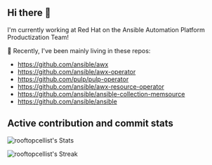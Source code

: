 <!--
**rooftopcellist/rooftopcellist** is a ✨ _special_ ✨ repository because its `README.md` (this file) appears on your GitHub profile.

Here are some ideas to get you started:

- 🔭 I’m currently working on ...
- 🌱 I’m currently learning ...
- 👯 I’m looking to collaborate on ...
- 🤔 I’m looking for help with ...
- 💬 Ask me about ...
- 📫 How to reach me: ...
- 😄 Pronouns: ...
- ⚡ Fun fact: ...
-->

## Hi there 👋

I'm currently working at Red Hat on the Ansible Automation Platform Productization Team!

🔭 Recently, I've been mainly living in these repos:
* https://github.com/ansible/awx
* https://github.com/ansible/awx-operator
* https://github.com/pulp/pulp-operator
* https://github.com/ansible/awx-resource-operator
* https://github.com/ansible/ansible-collection-memsource
* https://github.com/ansible/ansible


## Active contribution and commit stats

![rooftopcellist's Stats](https://github-readme-stats.vercel.app/api?username=rooftopcellist&theme=vue-dark&show_icons=true&hide_border=true&count_private=true)

![rooftopcellist's Streak](https://github-readme-streak-stats.herokuapp.com/?user=rooftopcellist&theme=vue-dark&hide_border=true)

<!--
Thanks to https://github.com/anuraghazra/github-readme-stats for the stats plugin.
-->
